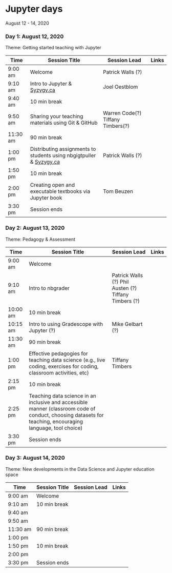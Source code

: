 # Jupyter days

August 12 - 14, 2020


### Day 1: August 12, 2020
Theme: Getting started teaching with Jupyter

| Time | Session Title | Session Lead | Links |
|------|---------------|--------------|-------|
| 9:00 am | Welcome | Patrick Walls (?) |  |
| 9:10 am | Intro to Jupyter & [Syzygy.ca](https://ubc.syzygy.ca/) | Joel Oestblom | |
| 9:40 am | 10 min break | | |
| 9:50 am | Sharing your teaching materials using Git & GitHub | Warren Code(?) Tiffany Timbers(?) | |
| 11:30 am | 90 min break | | | 
| 1:00 pm | Distributing assignments to students using nbgigtpuller & [Syzygy.ca](https://ubc.syzygy.ca/) | Patrick Walls (?) | |
| 1:50 pm | 10 min break | | |
| 2:00 pm | Creating open and executable textbooks via Jupyter book | Tom Beuzen | |
| 3:30 pm | Session ends | | |

### Day 2: August 13, 2020
Theme: Pedagogy & Assessment

| Time | Session Title | Session Lead | Links |
|------|---------------|--------------|-------|
| 9:00 am | Welcome |  |  |
| 9:10 am | Intro to nbgrader | Patrick Walls (?) Phil Austen (?) Tiffany Timbers (?) | |
| 10:00 am | 10 min break | | |
| 10:15 am | Intro to using Gradescope with Jupyter (?) | Mike Gelbart (?) | |
| 11:30 am | 90 min break | | | 
| 1:00 pm | Effective pedagogies for teaching data science (e.g., live coding, exercises for coding, classroom activities, etc) | Tiffany Timbers | |
| 2:15 pm | 10 min break | | |
| 2:25 pm | Teaching data science in an inclusive and accessible manner (classroom code of conduct, choosing datasets for teaching, encouraging language, tool choice) |  | |
| 3:30 pm | Session ends | | |

### Day 3: August 14, 2020
Theme: New developments in the Data Science and Jupyter education space

| Time | Session Title | Session Lead | Links |
|------|---------------|--------------|-------|
| 9:00 am | Welcome |  |  |
| 9:10 am |  10 min break |  | |
| 9:40 am || | |
| 9:50 am |  |  | |
| 11:30 am | 90 min break | | | 
| 1:00 pm | | | |
| 1:50 pm | 10 min break | | |
| 2:00 pm |  |  | |
| 3:30 pm | Session ends | | |
